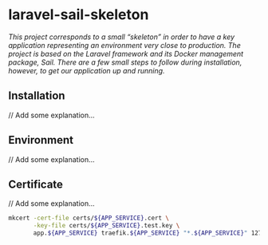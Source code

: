 # laravel-sail-skeleton
_This project corresponds to a small “skeleton” in order to have a key application representing an environment very close to production.
The project is based on the Laravel framework and its Docker management package, Sail.
There are a few small steps to follow during installation, however, to get our application up and running._

## Installation
// Add some explanation...

## Environment
// Add some explanation...

## Certificate
// Add some explanation...

```bash
mkcert -cert-file certs/${APP_SERVICE}.cert \
       -key-file certs/${APP_SERVICE}.test.key \
       app.${APP_SERVICE} traefik.${APP_SERVICE} "*.${APP_SERVICE}" 127.0.0.1
```
